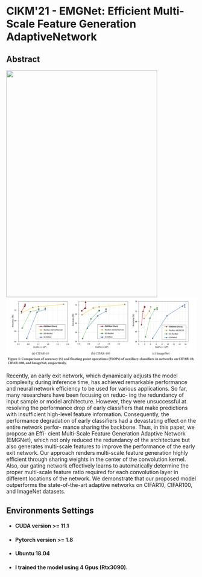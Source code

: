 # CIKM'21 - EMGNet: Efficient Multi-Scale Feature Generation AdaptiveNetwork
## Abstract
<img src="./fig/overview.PNG" width="400" height="600"> 

<img src="./fig/experimetns.png">

Recently, an early exit network, which dynamically adjusts the
model complexity during inference time, has achieved remarkable
performance and neural network efficiency to be used for various
applications. So far, many researchers have been focusing on reduc-
ing the redundancy of input sample or model architecture. However,
they were unsuccessful at resolving the performance drop of early
classifiers that make predictions with insufficient high-level feature
information. Consequently, the performance degradation of early
classifiers had a devastating effect on the entire network perfor-
mance sharing the backbone. Thus, in this paper, we propose an Effi-
cient Multi-Scale Feature Generation Adaptive Network (EMGNet),
which not only reduced the redundancy of the architecture but
also generates multi-scale features to improve the performance of
the early exit network. Our approach renders multi-scale feature
generation highly efficient through sharing weights in the center of
the convolution kernel. Also, our gating network effectively learns
to automatically determine the proper multi-scale feature ratio
required for each convolution layer in different locations of the
network. We demonstrate that our proposed model outperforms
the state-of-the-art adaptive networks on CIFAR10, CIFAR100, and
ImageNet datasets.


## Environments Settings

- #### CUDA version >= 11.1
- #### Pytorch version >= 1.8
- #### Ubuntu 18.04
- #### I trained the model using 4 Gpus (Rtx3090).


